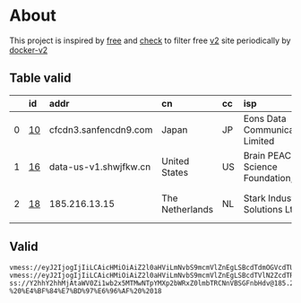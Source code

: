 
# About

This project is inspired by [free](https://github.com/freefq/free) and [check](https://github.com/yeahwu/check) to filter free [v2](https://github.com/v2fly/v2ray-core) site periodically by [docker-v2](https://hub.docker.com/r/v2ray/official)

    

## Table valid
|    | id                   | addr                  | cn              | cc   | isp                                  | ip              | chatgpt          |
|---:|:---------------------|:----------------------|:----------------|:-----|:-------------------------------------|:----------------|:-----------------|
|  0 | [10](config/10.json) | cfcdn3.sanfencdn9.com | Japan           | JP   | Eons Data Communications Limited     | 38.207.152.134  | Yes (Region: US) |
|  1 | [16](config/16.json) | data-us-v1.shwjfkw.cn | United States   | US   | Brain PEACE Science Foundation, Inc. | 104.249.174.138 | Yes (Region: US) |
|  2 | [18](config/18.json) | 185.216.13.15         | The Netherlands | NL   | Stark Industries Solutions Ltd       | 185.216.13.15   | Yes (Region: NL) |

## Valid
```
vmess://eyJ2IjogIjIiLCAicHMiOiAiZ2l0aHViLmNvbS9mcmVlZnEgLSBcdTdmOGVcdTU2ZmRDbG91ZEZsYXJlXHU1MTZjXHU1M2Y4Q0ROXHU4MjgyXHU3MGI5IDEwIiwgImFkZCI6ICJjZmNkbjMuc2FuZmVuY2RuOS5jb20iLCAicG9ydCI6ICI4MCIsICJpZCI6ICJlMzkzZGQ4Ni1mZGRjLTRiY2UtOGFiZS1kOTAyY2Y4MzE2NzAiLCAiYWlkIjogIjAiLCAic2N5IjogImF1dG8iLCAibmV0IjogIndzIiwgInR5cGUiOiAibm9uZSIsICJob3N0IjogIkdXWXA2OVl1anAyLnlvZm5oa2ZjLnh5eiIsICJwYXRoIjogIi92aWRlby9WRFhjYU03ciIsICJ0bHMiOiAiIiwgInNuaSI6ICIiLCAiYWxwbiI6ICIifQ==
vmess://eyJ2IjogIjIiLCAicHMiOiAiZ2l0aHViLmNvbS9mcmVlZnEgLSBcdTVlN2ZcdTRlMWNcdTc3MDFcdTc5ZmJcdTUyYTggMTYiLCAiYWRkIjogImRhdGEtdXMtdjEuc2h3amZrdy5jbiIsICJwb3J0IjogIjIwNDAxIiwgImFpZCI6IDAsICJzY3kiOiAiYXV0byIsICJuZXQiOiAid3MiLCAidHlwZSI6ICJub25lIiwgInRscyI6ICIiLCAiaWQiOiAiYjE0NzhlMjQtNDkxNi0zYWJlLThmMTctMTU5MzEwMTJlY2JlIiwgInNuaSI6ICIiLCAiaG9zdCI6ICJkYXRhLXVzLXYxLnNod2pma3cuY24iLCAicGF0aCI6ICIvZGViaWFuIn0=
ss://Y2hhY2hhMjAtaWV0Zi1wb2x5MTMwNTpYMXp2bWRxZ0lmbTRCNnVBSGFnbHdv@185.216.13.15:8239#github.com/freefq%20-%20%E4%BF%84%E7%BD%97%E6%96%AF%20%2018
```

